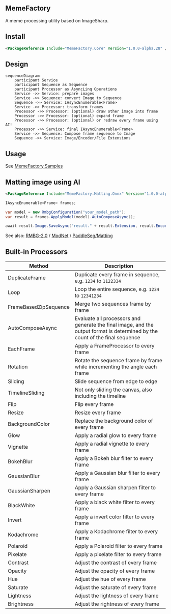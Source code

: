 MemeFactory
----
A meme processing utility based on ImageSharp.

## Install
```xml
<PackageReference Include="MemeFactory.Core" Version="1.0.0-alpha.28" />
```
## Design
```mermaid
sequenceDiagram
    participant Service
    participant Sequence as Sequence
    participant Processor as AsyncLinq Operations
    Service ->> Service: prepare images
    Service ->> Sequence: convert Image to Sequence
    Sequence ->> Service: IAsyncEnumerable<Frame>
    Service ->> Processor: transform frames
    Processor ->> Processor: (optional) draw other image into frame
    Processor ->> Processor: (optional) expand frame
    Processor ->> Processor: (optional) or redraw every frame using AI!
    Processor ->> Service: final IAsyncEnumerable<Frame>
    Service ->> Sequence: Compose frame sequence to Image
    Sequence ->> Service: Image/Encoder/File Extensions
```

## Usage
See [MemeFactory.Samples](MemeFactory.Samples)

## Matting image using AI
```xml
<PackageReference Include="MemeFactory.Matting.Onnx" Version="1.0.0-alpha.28" />
```
```csharp
IAsyncEnumerable<Frame> frames;

var model = new RmbgConfiguration("your_model_path");
var result = frames.ApplyModel(model).AutoComposeAsync();

await result.Image.SaveAsync("result." + result.Extension, result.Encoder);
```
See also: [RMBG-2.0](https://huggingface.co/briaai/RMBG-2.0) / [ModNet](https://github.com/ZHKKKe/MODNet) / [PaddleSeg/Matting](https://github.com/PaddlePaddle/PaddleSeg/tree/develop/Matting) 

## Built-in Processors 

| Method                | Description                                                                                                                  |
|-----------------------|------------------------------------------------------------------------------------------------------------------------------|
| DuplicateFrame        | Duplicate every frame in sequence, e.g. `1234` to `1122334`                                                                  |
| Loop                  | Loop the entire sequence, e.g. `1234` to `12341234`                                                                          |
| FrameBasedZipSequence | Merge two sequences frame by frame                                                                                           |
| AutoComposeAsync      | Evaluate all processors and generate the final image, and the output format is determined by the count of the final sequence | 
| EachFrame             | Apply a FrameProcessor to every frame                                                                                        |
| Rotation              | Rotate the sequence frame by frame while incrementing the angle each frame                                                   |
| Sliding               | Slide sequence from edge to edge                                                                                             |
| TimelineSliding       | Not only sliding the canvas, also including the timeline                                                                     |
| Flip                  | Flip every frame                                                                                                             |
| Resize                | Resize every frame                                                                                                           |
| BackgroundColor       | Replace the background color of every frame                                                                                  |
| Glow                  | Apply a radial glow to every frame                                                                                           |
| Vignette              | Apply a radial vignette to every frame                                                                                       |
| BokehBlur             | Apply a Bokeh blur filter to every frame                                                                                     |
| GaussianBlur          | Apply a Gaussian blur filter to every frame                                                                                  |
| GaussianSharpen       | Apply a Gaussian sharpen filter to every frame                                                                               |
| BlackWhite            | Apply a black white filter to every frame                                                                                    |
| Invert                | Apply a invert color filter to every frame                                                                                   |
| Kodachrome            | Apply a Kodachrome filter to every frame                                                                                     |
| Polaroid              | Apply a Polaroid filter to every frame                                                                                       |
| Pixelate              | Apply a pixelate filter to every frame                                                                                       |
| Contrast              | Adjust the contrast of every frame                                                                                           |
| Opacity               | Adjust the opacity of every frame                                                                                            |
| Hue                   | Adjust the hue of every frame                                                                                                |
| Saturate              | Adjust the saturate of every frame                                                                                           |
| Lightness             | Adjust the lightness of every frame                                                                                          |
| Brightness            | Adjust the rightness of every frame                                                                                          |


